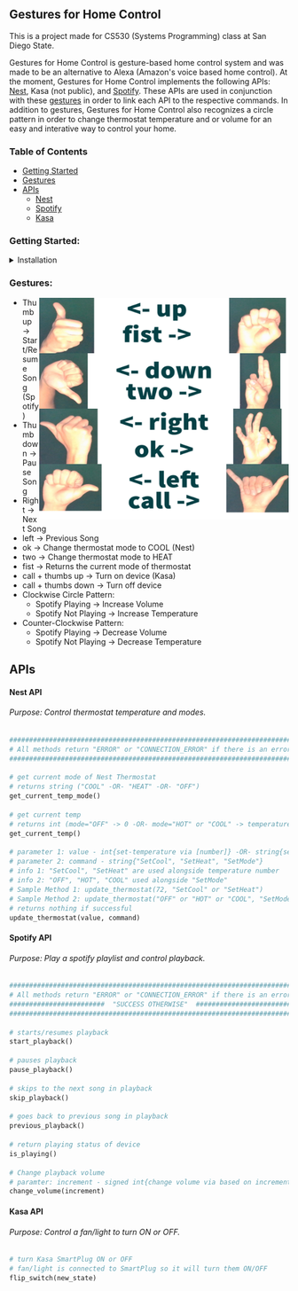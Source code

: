 ## Gestures for Home Control

This is a project made for CS530 (Systems Programming) class at San Diego State.  

Gestures for Home Control is gesture-based home control system and was made to be an alternative to Alexa (Amazon's voice based home control). At the moment, Gestures for Home Control implements the following APIs: [Nest](https://developers.google.com/nest/device-access), Kasa (not public), and [Spotify](https://developer.spotify.com/documentation/web-api/). These APIs are used in conjunction with these [gestures](#gestures) in order to link each API to the respective commands. In addition to gestures, Gestures for Home Control also recognizes a circle pattern in order to change thermostat temperature and or volume for an easy and interative way to control your home. 


### Table of Contents
- [Getting Started](#getting-started)
- [Gestures](#gestures)
- [APIs](#apis)
    - [Nest](#nest-api)
    - [Spotify](#spotify-api)
    - [Kasa](#kasa-api)

### Getting Started:
<details><summary>Installation</summary>
<p>  
#### 1. Git:  
Make sure you have Git installed on your computer. Follow [these steps](https://github.com/git-guides/install-git) if you don't have Git already.  
```shell
# make sure you are in a directory that you want to put the project in
# make a copy of the repository on your computer
git clone https://github.com/Zracano/Gesture-Recognition
```

#### 2. Creating an environment:  
[Instructions to install conda](https://conda.io/projects/conda/en/latest/user-guide/install/index.html)  

The file **environment.yml** describes the python version and various dependencies with specific version numbers. 
To activate the environment perform the following in your command line:  
```shell
# creates the environment from the specifications file (only needs to be done once)
conda env create -f environment.yml
# activates the environment which (may need to be done each time you restart the terminal
conda activate GestureRecognition
# list all dependencies for that environment
conda env list
```
#### 3. Open nest_secrets.py, spotify_secrets.py, and kasa_secrets.py to add your API tokens and login  
#### 4. Make sure you have your camera turned on and applications have permision to use it  
#### 5. Run `python gesture_detection_main.py` in your terminal 
#### 6. Finally use any of the following gestures to control your Home.

</p>
</details>

### Gestures:  
<img src="Gestures.png" align="right" width="450" height="400" />  

- Thumb up   &#8594; Start/Resume Song (Spotify)  
- Thumb down &#8594; Pause Song  
- Right      &#8594; Next Song  
- left       &#8594; Previous Song  
- ok 	     &#8594; Change thermostat mode to COOL (Nest)  
- two        &#8594; Change thermostat mode to HEAT  
- fist       &#8594; Returns the current mode of thermostat  
- call + thumbs up   &#8594; Turn on device (Kasa)  
- call + thumbs down &#8594; Turn off device  
- Clockwise Circle Pattern:  
    - Spotify Playing &#8594; Increase Volume  
    - Spotify Not Playing  &#8594; Increase Temperature  
- Counter-Clockwise Pattern:  
    - Spotify Playing &#8594; Decrease Volume  
    - Spotify Not Playing &#8594; Decrease Temperature  

## APIs

#### Nest API
###### Purpose: Control thermostat temperature and modes.
```python
#########################################################################
# All methods return "ERROR" or "CONNECTION_ERROR" if there is an error #
#########################################################################

# get current mode of Nest Thermostat 
# returns string ("COOL" -OR- "HEAT" -OR- "OFF")
get_current_temp_mode()

# get current temp 
# returns int (mode="OFF" -> 0 -OR- mode="HOT" or "COOL" -> temperature)
get_current_temp()

# parameter 1: value - int{set-temperature via [number]} -OR- string{set-mode via ["OFF", "HOT", "COOL"]}
# parameter 2: command - string{"SetCool", "SetHeat", "SetMode"}
# info 1: "SetCool", "SetHeat" are used alongside temperature number
# info 2: "OFF", "HOT", "COOL" used alongside "SetMode"
# Sample Method 1: update_thermostat(72, "SetCool" or "SetHeat")
# Sample Method 2: update_thermostat("OFF" or "HOT" or "COOL", "SetMode")
# returns nothing if successful
update_thermostat(value, command)
```

#### Spotify API
###### Purpose: Play a spotify playlist and control playback.  
```python
#########################################################################
# All methods return "ERROR" or "CONNECTION_ERROR" if there is an error #
########################  "SUCCESS OTHERWISE"  ##########################
#########################################################################

# starts/resumes playback
start_playback()
    
# pauses playback
pause_playback()

# skips to the next song in playback
skip_playback()

# goes back to previous song in playback
previous_playback()

# return playing status of device
is_playing()

# Change playback volume 
# paramter: increment - signed int{change volume via based on increment value}
change_volume(increment)
```

#### Kasa API
###### Purpose: Control a fan/light to turn ON or OFF.  
```python
# turn Kasa SmartPlug ON or OFF
# fan/light is connected to SmartPlug so it will turn them ON/OFF
flip_switch(new_state)
```